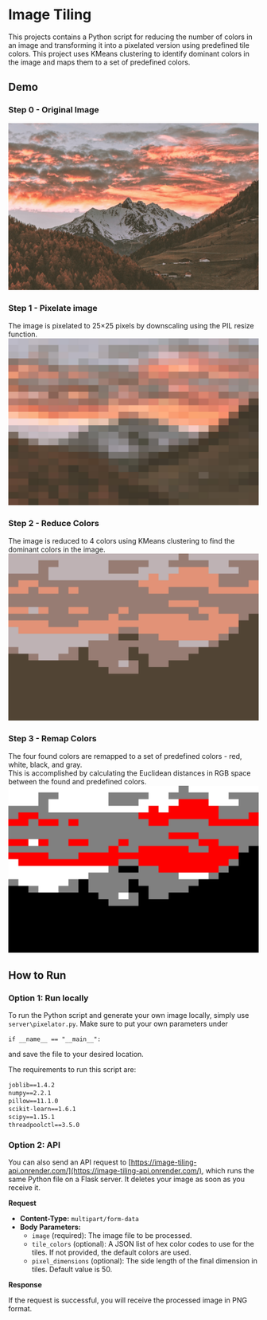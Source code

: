 # Image Tiling

This projects contains a Python script for reducing the number of colors in an image and transforming it into a pixelated version using predefined tile colors. This project uses KMeans clustering to identify dominant colors in the image and maps them to a set of predefined colors.

## Demo

### Step 0 - Original Image
![Original Image](demo_images/step_0.jpg)

### Step 1 - Pixelate image
The image is pixelated to 25×25 pixels by downscaling using the PIL resize function.
![Pixelated Image](demo_images/step_1.jpg)


### Step 2 - Reduce Colors
The image is reduced to 4 colors using KMeans clustering to find the dominant colors in the image. 
![Reduced Colors](demo_images/step_2.jpg)

### Step 3 - Remap Colors
The four found colors are remapped to a set of predefined colors - red, white, black, and gray.
<br> This is accomplished by calculating the Euclidean distances in RGB space between the found and predefined colors.
![Remapped Colors](demo_images/step_3.jpg)

## How to Run

### Option 1: Run locally
To run the Python script and generate your own image locally, simply use `server\pixelator.py`. Make sure to put your own parameters under 
```
if __name__ == "__main__":
```
and save the file to your desired location.

The requirements to run this script are:
```
joblib==1.4.2
numpy==2.2.1
pillow==11.1.0
scikit-learn==1.6.1
scipy==1.15.1
threadpoolctl==3.5.0
```

### Option 2: API
You can also send an API request to [https://image-tiling-api.onrender.com/](https://image-tiling-api.onrender.com/), which runs the same Python file on a Flask server. It deletes your image as soon as you receive it.

**Request**
- **Content-Type:** `multipart/form-data`
- **Body Parameters:**
    - `image` (required): The image file to be processed.
    - `tile_colors` (optional): A JSON list of hex color codes to use for the tiles. If not provided, the default colors are used.
    - `pixel_dimensions` (optional): The side length of the final dimension in tiles. Default value is 50.

**Response**

If the request is successful, you will receive the processed image in PNG format.